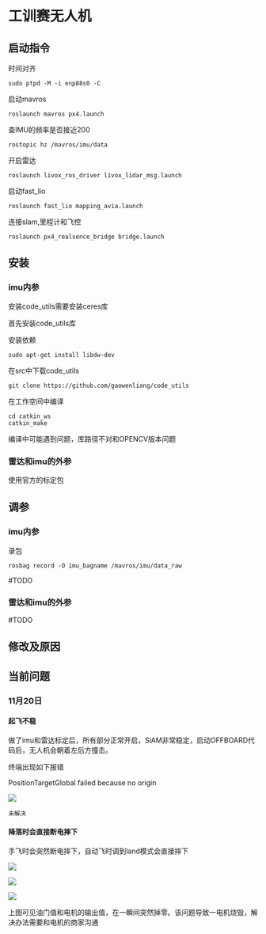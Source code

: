 # 工训赛无人机

## 启动指令

时间对齐

```
sudo ptpd -M -i enp88s0 -C
```

启动mavros

```
roslaunch mavros px4.launch
```

查IMU的频率是否接近200

```
rostopic hz /mavros/imu/data
```

开启雷达

```
roslaunch livox_ros_driver livox_lidar_msg.launch
```

启动fast_lio

```
roslaunch fast_lio mapping_avia.launch
```

连接slam,里程计和飞控

```
roslaunch px4_realsence_bridge bridge.launch
```

## 安装

###  imu内参

安装code_utils需要安装ceres库

首先安装code_utils库

安装依赖

```
sudo apt-get install libdw-dev
```

在src中下载code_utils

```
git clone https://github.com/gaowenliang/code_utils
```

在工作空间中编译

```
cd catkin_ws
catkin_make
```

编译中可能遇到问题，库路径不对和OPENCV版本问题

### 雷达和imu的外参

使用官方的标定包

## 调参

### imu内参

录包

```
rosbag record -O imu_bagname /mavros/imu/data_raw 
```

#TODO

### 雷达和imu的外参

#TODO

## 修改及原因

## 当前问题

### 11月20日

#### 起飞不稳

做了imu和雷达标定后，所有部分正常开启，SlAM非常稳定，启动OFFBOARD代码后，无人机会朝着左后方撞击。

终端出现如下报错

PositionTargetGlobal failed because no origin

![](C:\Users\31919\Desktop\97e2819a442b4a0eab68ec156f99983.jpg)

`未解决`

#### 降落时会直接断电摔下

手飞时会突然断电摔下，自动飞时调到land模式会直接摔下

![](C:\Users\31919\Desktop\21ae85ee3be1f1ca41b53c594284908.jpg)

![](C:\Users\31919\Desktop\277ed1547a81aa4ab8e8964f1e94320.jpg)

![](C:\Users\31919\Desktop\374084be271cd2244e3524cec6183bb.jpg)

上图可见油门值和电机的输出值，在一瞬间突然掉零。该问题导致一电机烧毁，解决办法需要和电机的商家沟通

#### 